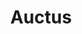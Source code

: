 ---
blog: https://blog.auctus.org/
codehost: https://github.com/https://github.com/AuctusProject
facebook: https://facebook.com/auctusproject
logohandle: auctus
sort: auctus
title: Auctus
twitter: https://x.com/AuctusProject
website: https://auctus.org/
---